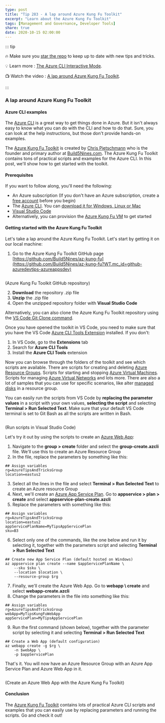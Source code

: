 ```yaml
---
type: post
title: "Tip 283 - A lap around Azure Kung Fu Toolkit"
excerpt: "Learn about the Azure Kung Fu Toolkit"
tags: [Management and Governance, Developer Tools]
share: true
date: 2020-10-15 02:00:00
---
```


::: tip

:fire: Make sure you [star the repo](http://azuredev.tips?WT.mc_id=azure-azuredevtips-azureappsdev) to keep up to date with new tips and tricks.

:bulb: Learn more : [The Azure CLI Interactive Mode](https://docs.microsoft.com/cli/azure/interactive-azure-cli?WT.mc_id=docs-azuredevtips-azureappsdev ).

:tv: Watch the video : [A lap around Azure Kung Fu Toolkit](https://youtu.be/k9eQ8p2BoYU?WT.mc_id=youtube-azuredevtips-azureappsdev).

:::

### A lap around Azure Kung Fu Toolkit

#### Azure CLI examples
The [Azure CLI](https://docs.microsoft.com/cli/azure/?WT.mc_id=docs-azuredevtips-azureappsdev) is a great way to get things done in Azure. But it isn't always easy to know what you can do with the CLI and how to do that. Sure, you can look at the help instructions, but those don't provide hands-on examples.

The [Azure Kung Fu Toolkit](https://build5nines.com/azure-kung-fu-toolkit/?WT.mc_id=other-azuredevtips-azureappsdev) is created by [Chris Pietschmann](https://twitter.com/crpietschmann?WT.mc_id=other-azuredevtips-azureappsdev) who is the founder and primary author at [Build5Nines.com](https://build5nines.com/?WT.mc_id=other-azuredevtips-azureappsdev). The Azure Kung Fu Toolkit contains tons of practical scripts and examples for the Azure CLI. In this post, we'll show how to get started with the toolkit.

#### Prerequisites
If you want to follow along, you'll need the following:
* An Azure subscription (If you don't have an Azure subscription, create a [free account](https://azure.microsoft.com/free/?WT.mc_id=azure-azuredevtips-azureappsdev) before you begin)
* The [Azure CLI](https://docs.microsoft.com/cli/azure/?WT.mc_id=docs-azuredevtips-azureappsdev). You can [download it for Windows, Linux or Mac](https://docs.microsoft.com/cli/azure/install-azure-cli?WT.mc_id=docs-azuredevtips-azureappsdev)
* [Visual Studio Code](https://code.visualstudio.com/?WT.mc_id=other-azuredevtips-azureappsdev)
* Alternatively, you can provision the [Azure Kung Fu VM](https://build5nines.com/az-kung-fu-vm/?WT.mc_id=other-azuredevtips-azureappsdev) to get started

#### Getting started with the Azure Kung Fu Toolkit
Let's take a lap around the Azure Kung Fu Toolkit. Let's start by getting it on our local machine:

1. Go to the Azure Kung Fu Toolkit GitHub page [https://github.com/Build5Nines/az-kung-fu](https://github.com/Build5Nines/az-kung-fu?WT.mc_id=github-azuredevtips-azureappsdev)

<img :src="$withBase('/files/69kunfutoolkit.png')">

(Azure Kung Fu Toolkit GitHub repository)

2. **Download** the repository .zip file
3. **Unzip** the .zip file
4. Open the unzipped repository folder with **Visual Studio Code**

Alternatively, you can also clone the Azure Kung Fu Toolkit repository using the [VS Code Git Clone command](https://code.visualstudio.com/docs/editor/versioncontrol#_cloning-a-repository?WT.mc_id=other-azuredevtips-azureappsdev).

Once you have opened the toolkit in VS Code, you need to make sure that you have the VS Code [Azure CLI Tools Extension](https://marketplace.visualstudio.com/items?itemName=ms-vscode.azurecli&WT.mc_id=other-azuredevtips-azureappsdev) installed. If you don't:
1. In VS Code, go to the **Extensions** tab
2. Search for **Azure CLI Tools**
3. Install the **Azure CLI Tools** extension

Now you can browse through the folders of the toolkit and see which scripts are available. There are scripts for creating and deleting [Azure Resource Groups](https://docs.microsoft.com/azure/azure-resource-manager/management/overview?WT.mc_id=docs-azuredevtips-azureappsdev ). Scripts for starting and stopping [Azure Virtual Machines](https://azure.microsoft.com/services/virtual-machines/?WT.mc_id=azure-azuredevtips-azureappsdev). Scripts for managing [Azure Virtual Networks](https://docs.microsoft.com/azure/virtual-network/virtual-networks-overview?WT.mc_id=docs-azuredevtips-azureappsdev) and lots more. There are also a lot of samples that you can use for specific scenarios, like alter [managed disks](https://docs.microsoft.com/azure/virtual-machines/windows/managed-disks-overview?WT.mc_id=docs-azuredevtips-azureappsdev) in a resource group.

You can easily run the scripts from VS Code by **replacing the parameter values** in a script with your own values, **selecting the script** and selecting **Terminal > Run Selected Text**. Make sure that your default VS Code terminal is set to Git Bash as all the scripts are written in Bash.

<img :src="$withBase('/files/69rnuinvscode.png')">

(Run scripts in Visual Studio Code)

Let's try it out by using the scripts to create an [Azure Web App](https://azure.microsoft.com/services/app-service/web/?WT.mc_id=azure-azuredevtips-azureappsdev):

1. Navigate to the **group > create** folder and select the **group-create.azcli** file. We'll use this to create an Azure Resource Group
2. In the file, replace the parameters by something like this:
```
## Assign variables
rg=AzureTipsAndTricksGroup
location=eastus2
```
3. Select all the lines in the file and select **Terminal > Run Selected Text** to create an Azure resource Group
4. Next, we'll create an [Azure App Service Plan](https://docs.microsoft.com/azure/app-service/overview-hosting-plans?WT.mc_id=docs-azuredevtips-azureappsdev). Go to **appservice > plan > create** and select **appservice-plan-create.azcli**
5. Replace the parameters with something like this:
```
## Assign variables
rg=AzureTipsAndTricksGroup
location=eastus2
appServicePlanName=MyTipsAppServicePlan
sku=B3
```
6. Select only one of the commands, like the one below and run it by selecting it, together with the parameters script and selecting **Terminal > Run Selected Text**
```
## Create new App Service Plan (default hosted on Windows)
az appservice plan create --name $appServicePlanName \
    --sku $sku \
    --location $location \
    --resource-group $rg
```
7. Finally, we'll create the Azure Web App. Go to **webapp \ create** and select **webapp-create.azcli**
8. Change the parameters in the file into something like this:
```
## Assign variables
rg=AzureTipsAndTricksGroup
webApp=MyTipsKungFuWebApp
appServicePlan=MyTipsAppServicePlan
```
9. Run the first command (shown below), together with the parameter script by selecting it and selecting **Terminal > Run Selected Text**
```
## Create a Web App (default configuration)
az webapp create -g $rg \
    -n $webApp \
    -p $appServicePlan
```

That's it. You will now have an Azure Resource Group with an Azure App Service Plan and Azure Web App in it.

<img :src="$withBase('/files/69rnuinvscode.png')">

(Create an Azure Web App with the Azure Kung Fu Toolkit)

#### Conclusion
The [Azure Kung Fu Toolkit](https://build5nines.com/azure-kung-fu-toolkit/?WT.mc_id=other-azuredevtips-azureappsdev) contains lots of practical Azure CLI scripts and examples that you can easily use by replacing parameters and running the scripts. Go and check it out!